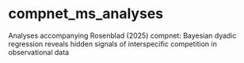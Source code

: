 # compnet_ms_analyses
Analyses accompanying Rosenblad (2025) compnet: Bayesian dyadic regression reveals hidden signals of interspecific competition in observational data
